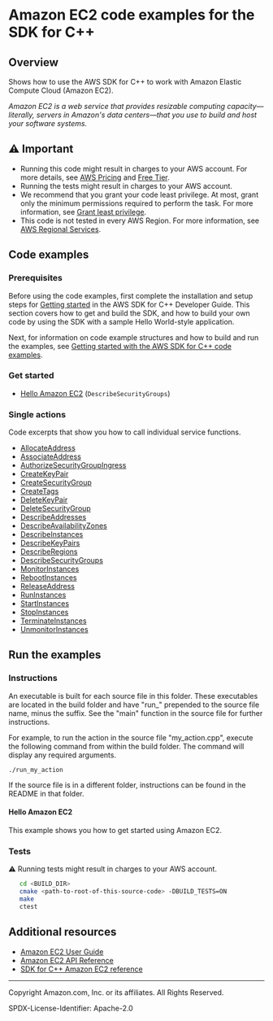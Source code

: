 # Amazon EC2 code examples for the SDK for C++

## Overview

Shows how to use the AWS SDK for C++ to work with Amazon Elastic Compute Cloud (Amazon EC2).

<!--custom.overview.start-->
<!--custom.overview.end-->

_Amazon EC2 is a web service that provides resizable computing capacity—literally, servers in Amazon's data centers—that you use to build and host your software systems._

## ⚠ Important

* Running this code might result in charges to your AWS account. For more details, see [AWS Pricing](https://aws.amazon.com/pricing/) and [Free Tier](https://aws.amazon.com/free/).
* Running the tests might result in charges to your AWS account.
* We recommend that you grant your code least privilege. At most, grant only the minimum permissions required to perform the task. For more information, see [Grant least privilege](https://docs.aws.amazon.com/IAM/latest/UserGuide/best-practices.html#grant-least-privilege).
* This code is not tested in every AWS Region. For more information, see [AWS Regional Services](https://aws.amazon.com/about-aws/global-infrastructure/regional-product-services).

<!--custom.important.start-->
<!--custom.important.end-->

## Code examples

### Prerequisites



Before using the code examples, first complete the installation and setup steps
for [Getting started](https://docs.aws.amazon.com/sdk-for-cpp/v1/developer-guide/getting-started.html) in the AWS SDK for
C++ Developer Guide.
This section covers how to get and build the SDK, and how to build your own code by using the SDK with a
sample Hello World-style application.

Next, for information on code example structures and how to build and run the examples, see [Getting started with the AWS SDK for C++ code examples](https://docs.aws.amazon.com/sdk-for-cpp/v1/developer-guide/getting-started-code-examples.html).


<!--custom.prerequisites.start-->
<!--custom.prerequisites.end-->

### Get started

- [Hello Amazon EC2](hello_ec2/CMakeLists.txt#L4) (`DescribeSecurityGroups`)


### Single actions

Code excerpts that show you how to call individual service functions.

- [AllocateAddress](allocate_address.cpp#L75)
- [AssociateAddress](associate_address.cpp#L20)
- [AuthorizeSecurityGroupIngress](authorize_security_group_ingress.cpp#L26)
- [CreateKeyPair](create_key_pair.cpp#L23)
- [CreateSecurityGroup](create_security_group.cpp#L22)
- [CreateTags](create_tags.cpp#L21)
- [DeleteKeyPair](delete_key_pair.cpp#L22)
- [DeleteSecurityGroup](delete_security_group.cpp#L22)
- [DescribeAddresses](describe_addresses.cpp#L24)
- [DescribeAvailabilityZones](describe_availability_zones.cpp#L23)
- [DescribeInstances](describe_instances.cpp#L24)
- [DescribeKeyPairs](describe_key_pairs.cpp#L24)
- [DescribeRegions](describe_regions_and_zones.cpp#L24)
- [DescribeSecurityGroups](describe_security_groups.cpp#L24)
- [MonitorInstances](monitor_instance.cpp#L23)
- [RebootInstances](reboot_instance.cpp#L22)
- [ReleaseAddress](release_address.cpp#L22)
- [RunInstances](run_instances.cpp#L23)
- [StartInstances](start_stop_instance.cpp#L27)
- [StopInstances](start_stop_instance.cpp#L72)
- [TerminateInstances](terminate_instances.cpp#L20)
- [UnmonitorInstances](monitor_instance.cpp#L70)


<!--custom.examples.start-->
<!--custom.examples.end-->

## Run the examples

### Instructions

An executable is built for each source file in this folder. These executables are located in the build folder and have
"run_" prepended to the source file name, minus the suffix. See the "main" function in the source file for further instructions.

For example, to run the action in the source file "my_action.cpp", execute the following command from within the build folder. The command
will display any required arguments.

```
./run_my_action
```

If the source file is in a different folder, instructions can be found in the README in that
folder.

<!--custom.instructions.start-->
<!--custom.instructions.end-->

#### Hello Amazon EC2

This example shows you how to get started using Amazon EC2.



### Tests

⚠ Running tests might result in charges to your AWS account.



```sh
   cd <BUILD_DIR>
   cmake <path-to-root-of-this-source-code> -DBUILD_TESTS=ON
   make
   ctest
```


<!--custom.tests.start-->
<!--custom.tests.end-->

## Additional resources

- [Amazon EC2 User Guide](https://docs.aws.amazon.com/AWSEC2/latest/UserGuide/concepts.html)
- [Amazon EC2 API Reference](https://docs.aws.amazon.com/AWSEC2/latest/APIReference/Welcome.html)
- [SDK for C++ Amazon EC2 reference](https://sdk.amazonaws.com/cpp/api/LATEST/aws-cpp-sdk-ec2/html/annotated.html)

<!--custom.resources.start-->
<!--custom.resources.end-->

---

Copyright Amazon.com, Inc. or its affiliates. All Rights Reserved.

SPDX-License-Identifier: Apache-2.0